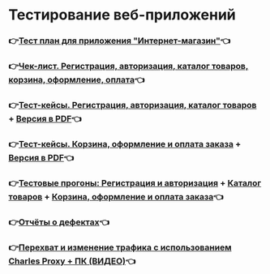 # Тестирование веб-приложений

### 👉[Тест план для приложения "Интернет-магазин"](https://docs.google.com/spreadsheets/d/1ApyxGPfp60vMlFOV1ibEKaS1DR1KjzUX5_HJYpyjPYI/edit?usp=sharing)👈
### 👉[Чек-лист. Регистрация, авторизация, каталог товаров, корзина, оформление, оплата](https://docs.google.com/spreadsheets/d/1kCjmk8H0kho_0nGnPZ-sZ1-iilR2WFb0vkLyvGmlvck/edit?usp=sharing)👈
### 👉[Тест-кейсы. Регистрация, авторизация, каталог товаров](https://app.qase.io/project/G7?author=220&tab=properties&previewMode=side&suite=86) + [Версия в PDF](https://github.com/KarpilovD/docs/files/15219100/G7-2024-05-06.pdf)👈
### 👉[Тест-кейсы. Корзина, оформление и оплата заказа](https://app.qase.io/project/G8?author=220&suite=301) + [Версия в PDF](https://github.com/user-attachments/files/16923297/G8-2024-09-08.pdf)👈
### 👉[Тестовые прогоны: Регистрация и авторизация](https://github.com/KarpilovD/docs/files/15220981/G7-Express%2Brun%2B2024_05_06.pdf) + [Каталог товаров](https://github.com/KarpilovD/docs/files/15220983/G7-Express%2Brun%2B2024_05_06.1.pdf) + [Корзина, оформление и оплата заказа](https://github.com/user-attachments/files/16923844/G8-Express%2Brun%2B2024_09_08.pdf)👈
### 👉[Отчёты о дефектах](https://docs.google.com/spreadsheets/d/1vGZE_h6lEsB7caZNRIhWqOIv67stwNwq6wDqU8Pom2k/edit#gid=619729233)👈
### 👉[Перехват и изменение трафика с использованием Charles Proxy + ПК (ВИДЕО)](https://github.com/user-attachments/assets/9e35fbf7-91c8-4547-8df9-89c5fc4de85d)👈
